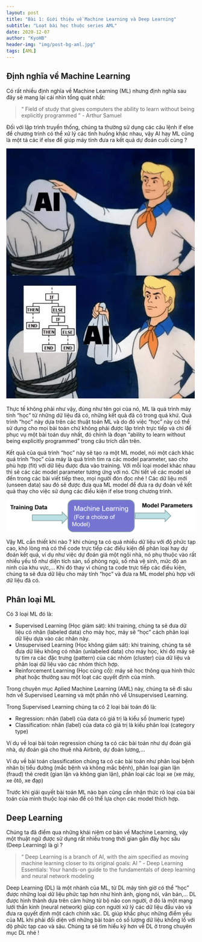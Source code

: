 ```yaml
---
layout: post
title: "Bài 1: Giới thiệu về Machine Learning và Deep Learning"
subtitle: "Loạt bài học thuộc series AML"
date: 2020-12-07
author: "KyoHB"
header-img: "img/post-bg-aml.jpg"
tags: [AML]
---
```

## Định nghĩa về Machine Learning
Có rất nhiều định nghĩa về Machine Learning (ML) nhưng định nghĩa sau đây sẽ mang lại cái nhìn tổng quát nhất:
> “ Field of study that gives computers the ability to learn without being explicitly programmed ” - Arthur Samuel


Đối với lập trình truyền thống, chúng ta thường sử dụng các câu lệnh if else để chương trình có thể xử lý các tình huống khác nhau, vậy AI hay ML cũng là một tá các if else để giúp máy tính đưa ra kết quả dự đoán cuối cùng ?

![](/img/in-post/aml/ai-if-then-else.png)

Thực tế không phải như vậy, đúng như tên gọi của nó, ML là quá trình máy tính “học” từ những dữ liệu đã có, những kết quả đã có trong quá khứ. Quá trình “học” này dựa trên các thuật toán ML và do đó việc “học” này có thể sử dụng cho mọi bài toán chứ không phải được lập trình trực tiếp và chỉ để phục vụ một bài toán duy nhất, đó chính là đoạn “ability to learn without being explicitly programmed” trong câu trích dẫn trên.

Kết quả của quá trình “học” này sẽ tạo ra một ML model, nói một cách khác quá trình “học” của máy là quá trình tìm ra các model parameter, sao cho phù hợp (fit) với dữ liệu được đưa vào training. Với mỗi loại model khác nhau thì sẽ các các model parameter tương ứng với nó. Chi tiết về các model sẽ đến trong các bài viết tiếp theo, mọi người đón đọc nhé ! Các dữ liệu mới (unseen data) sau đó sẽ được đưa qua ML model để đưa ra dự đoán về kết quả thay cho việc sử dụng các điều kiện if else trong chương trình.

![](/img/in-post/aml/model-parameter.png)

Vậy ML cần thiết khi nào ? khi chúng ta có quá nhiều dữ liệu với độ phức tạp cao, khó lòng mà có thể code trực tiếp các điều kiện để phân loại hay dự đoán kết quả, ví dụ như việc dự đoán giá một ngôi nhà, nó phụ thuộc vào rất nhiều yếu tố như diện tích sàn, số phòng ngủ, số nhà vệ sinh, mức độ an ninh của khu vực,… Khi đó thay vì chúng ta code trực tiếp các điều kiện, chúng ta sẽ đưa dữ liệu cho máy tính “học” và đưa ra ML model phù hợp với dữ liệu đã có.

## Phân loại ML
Có 3 loại ML đó là:

- Supervised Learning (Học giám sát): khi training, chúng ta sẽ đưa dữ liệu có nhãn (labeled data) cho máy học, máy sẽ “học” cách phân loại dữ liệu dựa vào các nhãn này.
- Unsupervised Learning (Học không giám sát): khi training, chúng ta sẽ đưa dữ liêu không có nhãn (unlabeled data) cho máy học, khi đó máy sẽ tự tìm ra các đặc trưng (pattern) của các nhóm (cluster) của dữ liệu và phân loại dữ liệu vào các nhóm thích hợp.
- Reinforcement Learning (Học củng cố): máy sẽ học thông qua hình thức phạt hoặc thưởng sau một loạt các quyết định của mình.

Trong chuyên mục Aplied Machine Learning (AML) này, chúng ta sẽ đi sâu hơn về Supervised Learning và một phần nhỏ về Unsupervised Learning.

Trong Supervised Learning chúng ta có 2 loại bài toán đó là:

- Regression: nhãn (label) của data có giá trị là kiểu số (numeric type)
- Classification: nhãn (label) của data có giá trị là kiểu phân loại (category type)

Ví dụ về loại bài toán regression chúng ta có các bài toán như dự đoán giá nhà, dự đoán giá cho thuê nhà Airbnb, dự đoán lương,…

Ví dụ về bài toán classification chúng ta có các bài toán như phân loại bệnh nhân bị tiểu đường (mắc bệnh và không mắc bệnh), phân loại gian lận (fraud) thẻ credit (gian lận và không gian lận), phân loại các loại xe (xe máy, xe ôtô, xe đạp)

Trước khi giải quyết bài toán ML nào bạn cũng cần nhận thức rõ loại của bài toán của mình thuộc loại nào để có thể lựa chọn các model thích hợp.

## Deep Learning
Chúng ta đã điểm qua những khái niệm cơ bản về Machine Learning, vậy một thuật ngữ được sử dụng rất nhiều trong thời gian gần đây học sâu (Deep Learning) là gì ?

> “ Deep Learning is a branch of AI, with the aim specified as moving machine learning closer to its original goals: AI ” - Deep Learning Essentials: Your hands-on guide to the fundamentals of deep learning and neural network modeling

Deep Learning (DL) là một nhánh của ML, từ DL máy tính giờ có thể “học” được những loại dữ liệu phức tạp hơn như hình ảnh, giọng nói, văn bản,… DL được hình thành dựa trên cảm hứng từ bộ não con người, ở đó là một mạng lưới thần kinh (neural network) giúp con người xử lý các dữ liệu đầu vào và đưa ra quyết định một cách chính xác. DL giúp khắc phục những điểm yếu của ML khi phải đối diện với những bài toán có số lượng dữ liệu khổng lồ với độ phức tạp cao và sâu. Chúng ta sẽ tìm hiểu kỹ hơn về DL ở trong chuyên mục DL nhé !


